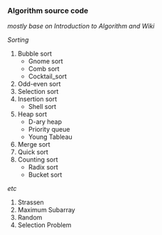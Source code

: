 ### Algorithm source code
*mostly base on Introduction to Algorithm and Wiki*

*Sorting*
1. Bubble sort
	* Gnome sort
	* Comb sort
	* Cocktail_sort
1. Odd-even sort
1. Selection sort
1. Insertion sort
	* Shell sort
1. Heap sort
	* D-ary heap
	* Priority queue
	* Young Tableau
1. Merge sort
1. Quick sort
1. Counting sort
	* Radix sort
	* Bucket sort

*etc*
1. Strassen
1. Maximum Subarray
1. Random
1. Selection Problem
